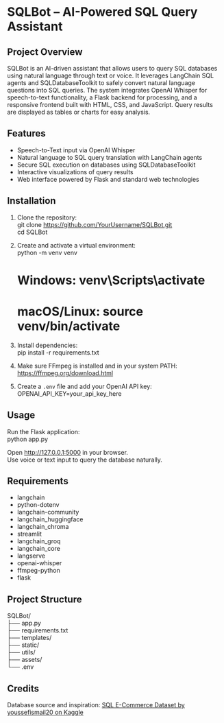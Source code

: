 # SQLBot – AI-Powered SQL Query Assistant

## Project Overview
SQLBot is an AI-driven assistant that allows users to query SQL databases using natural language through text or voice. It leverages LangChain SQL agents and SQLDatabaseToolkit to safely convert natural language questions into SQL queries. The system integrates OpenAI Whisper for speech-to-text functionality, a Flask backend for processing, and a responsive frontend built with HTML, CSS, and JavaScript. Query results are displayed as tables or charts for easy analysis.

## Features
- Speech-to-Text input via OpenAI Whisper  
- Natural language to SQL query translation with LangChain agents  
- Secure SQL execution on databases using SQLDatabaseToolkit  
- Interactive visualizations of query results  
- Web interface powered by Flask and standard web technologies  

## Installation
1. Clone the repository:  
   git clone https://github.com/YourUsername/SQLBot.git  
   cd SQLBot

2. Create and activate a virtual environment:  
   python -m venv venv  
   # Windows: venv\Scripts\activate  
   # macOS/Linux: source venv/bin/activate

3. Install dependencies:  
   pip install -r requirements.txt

4. Make sure FFmpeg is installed and in your system PATH: https://ffmpeg.org/download.html

5. Create a `.env` file and add your OpenAI API key:  
   OPENAI_API_KEY=your_api_key_here

## Usage
Run the Flask application:  
python app.py  

Open http://127.0.0.1:5000 in your browser.  
Use voice or text input to query the database naturally.

## Requirements
- langchain  
- python-dotenv  
- langchain-community  
- langchain_huggingface  
- langchain_chroma  
- streamlit  
- langchain_groq  
- langchain_core  
- langserve  
- openai-whisper  
- ffmpeg-python  
- flask  

## Project Structure
SQLBot/  
├── app.py  
├── requirements.txt  
├── templates/  
├── static/  
├── utils/  
├── assets/  
└── .env  

## Credits
Database source and inspiration: [SQL E-Commerce Dataset by youssefismail20 on Kaggle](https://www.kaggle.com/code/youssefismail20/sql-e-commerce/notebook)


